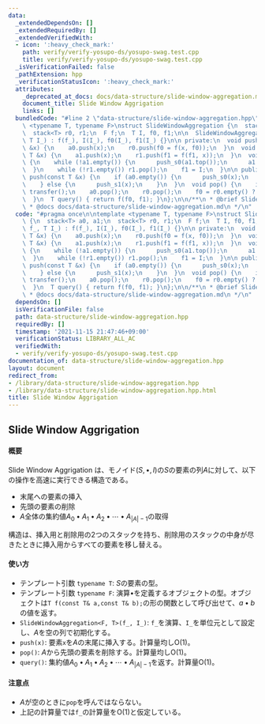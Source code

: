 ```yaml
---
data:
  _extendedDependsOn: []
  _extendedRequiredBy: []
  _extendedVerifiedWith:
  - icon: ':heavy_check_mark:'
    path: verify/verify-yosupo-ds/yosupo-swag.test.cpp
    title: verify/verify-yosupo-ds/yosupo-swag.test.cpp
  _isVerificationFailed: false
  _pathExtension: hpp
  _verificationStatusIcon: ':heavy_check_mark:'
  attributes:
    _deprecated_at_docs: docs/data-structure/slide-window-aggregation.md
    document_title: Slide Window Aggrigation
    links: []
  bundledCode: "#line 2 \"data-structure/slide-window-aggregation.hpp\"\n\ntemplate\
    \ <typename T, typename F>\nstruct SlideWindowAggregation {\n  stack<T> a0, a1;\n\
    \  stack<T> r0, r1;\n  F f;\n  T I, f0, f1;\n\n  SlideWindowAggregation(F f_,\
    \ T I_) : f(f_), I(I_), f0(I_), f1(I_) {}\n\n private:\n  void push_s0(const T\
    \ &x) {\n    a0.push(x);\n    r0.push(f0 = f(x, f0));\n  }\n  void push_s1(const\
    \ T &x) {\n    a1.push(x);\n    r1.push(f1 = f(f1, x));\n  }\n  void transfer()\
    \ {\n    while (!a1.empty()) {\n      push_s0(a1.top());\n      a1.pop();\n  \
    \  }\n    while (!r1.empty()) r1.pop();\n    f1 = I;\n  }\n\n public:\n  void\
    \ push(const T &x) {\n    if (a0.empty()) {\n      push_s0(x);\n      transfer();\n\
    \    } else {\n      push_s1(x);\n    }\n  }\n  void pop() {\n    if (a0.empty())\
    \ transfer();\n    a0.pop();\n    r0.pop();\n    f0 = r0.empty() ? I : r0.top();\n\
    \  }\n  T query() { return f(f0, f1); }\n};\n\n/**\n * @brief Slide Window Aggrigation\n\
    \ * @docs docs/data-structure/slide-window-aggregation.md\n */\n"
  code: "#pragma once\n\ntemplate <typename T, typename F>\nstruct SlideWindowAggregation\
    \ {\n  stack<T> a0, a1;\n  stack<T> r0, r1;\n  F f;\n  T I, f0, f1;\n\n  SlideWindowAggregation(F\
    \ f_, T I_) : f(f_), I(I_), f0(I_), f1(I_) {}\n\n private:\n  void push_s0(const\
    \ T &x) {\n    a0.push(x);\n    r0.push(f0 = f(x, f0));\n  }\n  void push_s1(const\
    \ T &x) {\n    a1.push(x);\n    r1.push(f1 = f(f1, x));\n  }\n  void transfer()\
    \ {\n    while (!a1.empty()) {\n      push_s0(a1.top());\n      a1.pop();\n  \
    \  }\n    while (!r1.empty()) r1.pop();\n    f1 = I;\n  }\n\n public:\n  void\
    \ push(const T &x) {\n    if (a0.empty()) {\n      push_s0(x);\n      transfer();\n\
    \    } else {\n      push_s1(x);\n    }\n  }\n  void pop() {\n    if (a0.empty())\
    \ transfer();\n    a0.pop();\n    r0.pop();\n    f0 = r0.empty() ? I : r0.top();\n\
    \  }\n  T query() { return f(f0, f1); }\n};\n\n/**\n * @brief Slide Window Aggrigation\n\
    \ * @docs docs/data-structure/slide-window-aggregation.md\n */\n"
  dependsOn: []
  isVerificationFile: false
  path: data-structure/slide-window-aggregation.hpp
  requiredBy: []
  timestamp: '2021-11-15 21:47:46+09:00'
  verificationStatus: LIBRARY_ALL_AC
  verifiedWith:
  - verify/verify-yosupo-ds/yosupo-swag.test.cpp
documentation_of: data-structure/slide-window-aggregation.hpp
layout: document
redirect_from:
- /library/data-structure/slide-window-aggregation.hpp
- /library/data-structure/slide-window-aggregation.hpp.html
title: Slide Window Aggrigation
---
```

## Slide Window Aggrigation

#### 概要

Slide Window Aggrigation は、モノイド$(S,\bullet,I)$の$S$の要素の列$A$に対して、以下の操作を高速に実行できる構造である。
- 末尾への要素の挿入
- 先頭の要素の削除
- $A$全体の集約値$A_0 \bullet A_1 \bullet A_2 \bullet \cdots \bullet A_{\vert A \vert -1}$の取得

構造は、挿入用と削除用の$2$つのスタックを持ち、削除用のスタックの中身が尽きたときに挿入用からすべての要素を移し替える。

#### 使い方

- テンプレート引数 `typename T`: $S$の要素の型。
- テンプレート引数 `typename F`: 演算$\bullet$を定義するオブジェクトの型。オブジェクトは`T f(const T& a,const T& b);`の形の関数として呼び出せて、$a \bullet b$の値を返す。
- `SlideWindowAggregation<F, T>(f_, I_)`: `f_`を演算、`I_`を単位元として設定し、$A$を空の列で初期化する。
- `push(x)`: 要素`x`を$A$の末尾に挿入する。計算量均し$\mathrm{O}(1)$。
- `pop()`: $A$から先頭の要素を削除する。計算量均し$\mathrm{O}(1)$。
- `query()`: 集約値$A_0 \bullet A_1 \bullet A_2 \bullet \cdots \bullet A_ {\vert A \vert -1}$を返す。計算量$\mathrm{O}(1)$。

#### 注意点

- $A$が空のときに`pop`を呼んではならない。
- 上記の計算量では`f_`の計算量を$\mathrm{O}(1)$と仮定している。

